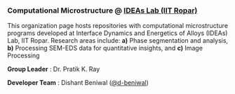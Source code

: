 ### **Computational Microstructure @ [IDEAs Lab (IIT Ropar)](https://ideaslab.iitrpr.ac.in/)** 
This organization page hosts repositories with computational microstructure programs developed at Interface Dynamics and Energetics of Alloys (IDEAs) Lab, IIT Ropar.  Research areas include: **a)** Phase segmentation and analysis, **b)** Processing SEM-EDS data for quantitative insights, and **c)** Image Processing

**Group Leader** : Dr. Pratik K. Ray

**Developer Team** : Dishant Beniwal ([@d-beniwal](https://github.com/d-beniwal))

<!-- **IDEAs Lab (All organization pages) :**
- 1. IDEAsLab-Materials-Informatics
- 2. IDEAsLab-Cellular-Automata
- 3. IDEAsLab-Image-Processing -->
